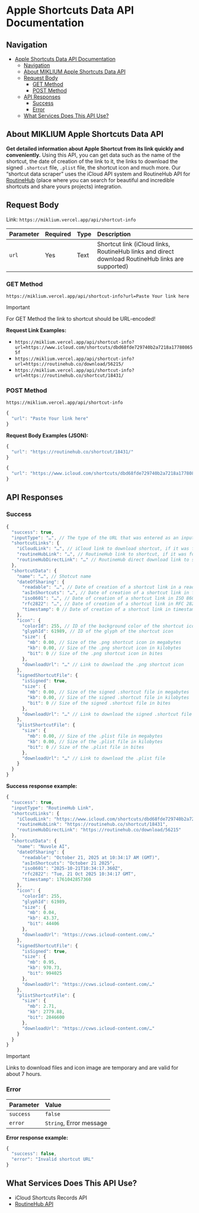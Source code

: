 # Apple Shortcuts Data API Documentation

## Navigation

- [Apple Shortcuts Data API Documentation](#apple-shortcuts-data-api-documentation)
    - [Navigation](#navigation)
    - [About MIKLIUM Apple Shortcuts Data API](#about-miklium-apple-shortcuts-data-api)
    - [Request Body](#request-body)
        - [GET Method](#get-method)
        - [POST Method](#post-method)
    - [API Responses](#api-responses)
        - [Success](#success)
        - [Error](#error)
    - [What Services Does This API Use?](#what-services-does-this-api-use)

## About MIKLIUM Apple Shortcuts Data API

**Get detailed information about Apple Shortcut from its link quickly and conveniently.** Using this API, you can get data such as the name of the shortcut, the date of creation of the link to it, the links to download the signed `.shortcut` file, `.plist` file, the shortcut icon and much more. Our “shortcut data scraper” uses the iCloud API system and RoutineHub API for [RoutineHub](https://routinehub.co/) (place where you can search for beautiful and incredible shortcuts and share yours projects) integration.

## Request Body

Link: `https://miklium.vercel.app/api/shortcut-info`

| Parameter | Required | Type | Description |
| :--- | :--- | :--- | :--- |
| `url` | Yes | Text | Shortcut link (iCloud links, RoutineHub links and direct download RoutineHub links are supported) |

### GET Method

`https://miklium.vercel.app/api/shortcut-info?url=Paste Your link here`

> [!IMPORTANT]
> For GET Method the link to shortcut should be URL-encoded!

**Request Link Examples:**
* `https://miklium.vercel.app/api/shortcut-info?url=https://www.icloud.com/shortcuts/dbd68fde729740b2a7218a177808655f`
* `https://miklium.vercel.app/api/shortcut-info?url=https://routinehub.co/download/56215/`
* `https://miklium.vercel.app/api/shortcut-info?url=https://routinehub.co/shortcut/18431/`

### POST Method

`https://miklium.vercel.app/api/shortcut-info`

```javascript
{
  "url": "Paste Your link here"
}
```

**Request Body Examples (JSON):**
```javascript
{
  "url": "https://routinehub.co/shortcut/18431/"
}
```
```javascript
{
  "url": "https://www.icloud.com/shortcuts/dbd68fde729740b2a7218a177808655f"
}
```

## API Responses

### Success

```javascript
{
  "success": true,
  "inputType": "…", // The type of the URL that was entered as an input
  "shortcutLinks": {
    "iCloudLink": "…", // iCloud link to download shortcut, if it was found, or null
    "routineHubLink": "…", // RoutineHub link to shortcut, if it was found, or null
    "routineHubDirectLink": "…" // RoutineHub direct download link to shortcut, if it was found, or null
  },
  "shortcutData": {
    "name": "…", // Shotcut name
    "dateOfSharing": {
      "readable": "…", // Date of creation of a shortcut link in a readable format
      "asInShortcuts": "…", // Date of creation of a shortcut link in format displayed in the “Shortcuts” app
      "iso8601": "…", // Date of creation of a shortcut link in ISO 8601 format
      "rfc2822": "…", // Date of creation of a shortcut link in RFC 2822 format
      "timestamp": 0 // Date of creation of a shortcut link in timestamp format
    },
    "icon": {
      "colorId": 255, // ID of the background color of the shortcut icon
      "glyphId": 61989, // ID of the glyph of the shortcut icon
      "size": {
        "mb": 0.00, // Size of the .png shortcut icon in megabytes
        "kb": 0.00, // Size of the .png shortcut icon in kilobytes
        "bit": 0 // Size of the .png shortcut icon in bites
      },
      "downloadUrl": "…" // Link to download the .png shortcut icon
    },
    "signedShortcutFile": {
      "isSigned": true,
      "size": {
        "mb": 0.00, // Size of the signed .shortcut file in megabytes
        "kb": 0.00, // Size of the signed .shortcut file in kilobytes
        "bit": 0 // Size of the signed .shortcut file in bites
      },
      "downloadUrl": "…" // Link to download the signed .shortcut file
    },
    "plistShortcutFile": {
      "size": {
        "mb": 0.00, // Size of the .plist file in megabytes
        "kb": 0.00, // Size of the .plist file in kilobytes
        "bit": 0 // Size of the .plist file in bites
      },
      "downloadUrl": "…" // Link to download the .plist file
    }
  }
}
```

**Success response example:**
```javascript
{
  "success": true,
  "inputType": "RoutineHub Link",
  "shortcutLinks": {
    "iCloudLink": "https://www.icloud.com/shortcuts/dbd68fde729740b2a7218a177808655f",
    "routineHubLink": "https://routinehub.co/shortcut/18431",
    "routineHubDirectLink": "https://routinehub.co/download/56215"
  },
  "shortcutData": {
    "name": "Nuvole AI",
    "dateOfSharing": {
      "readable": "October 21, 2025 at 10:34:17 AM (GMT)",
      "asInShortcuts": "October 21 2025",
      "iso8601": "2025-10-21T10:34:17.360Z",
      "rfc2822": "Tue, 21 Oct 2025 10:34:17 GMT",
      "timestamp": 1761042857360
    },
    "icon": {
      "colorId": 255,
      "glyphId": 61989,
      "size": {
        "mb": 0.04,
        "kb": 43.37,
        "bit": 44406
      },
      "downloadUrl": "https://cvws.icloud-content.com/…"
    },
    "signedShortcutFile": {
      "isSigned": true,
      "size": {
        "mb": 0.95,
        "kb": 970.73,
        "bit": 994025
      },
      "downloadUrl": "https://cvws.icloud-content.com/…"
    },
    "plistShortcutFile": {
      "size": {
        "mb": 2.71,
        "kb": 2779.88,
        "bit": 2846600
      },
      "downloadUrl": "https://cvws.icloud-content.com/…"
    }
  }
}
```

> [!IMPORTANT]
> Links to download files and icon image are temporary and are valid for about 7 hours.

### Error

| Parameter | Value |
| :--- | :--- |
| `success` | `false` |
| `error` | `String`, Error message |

**Error response example:**
```javascript
{
  "success": false,
  "error": "Invalid shortcut URL"
}
```

## What Services Does This API Use?

- iCloud Shortcuts Records API
- [RoutineHub API](https://github.com/mvan231/RoutineHubDocs/blob/main/README.md)
